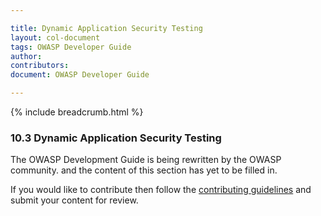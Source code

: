 ```yaml
---

title: Dynamic Application Security Testing
layout: col-document
tags: OWASP Developer Guide
author:
contributors:
document: OWASP Developer Guide

---
```


{% include breadcrumb.html %}
### 10.3 Dynamic Application Security Testing

The OWASP Development Guide is being rewritten by the OWASP community.
and the content of this section has yet to be filled in.

If you would like to contribute then follow the 
[contributing guidelines](https://github.com/OWASP/www-project-developer-guide/blob/main/CONTRIBUTING.md)
and submit your content for review.

